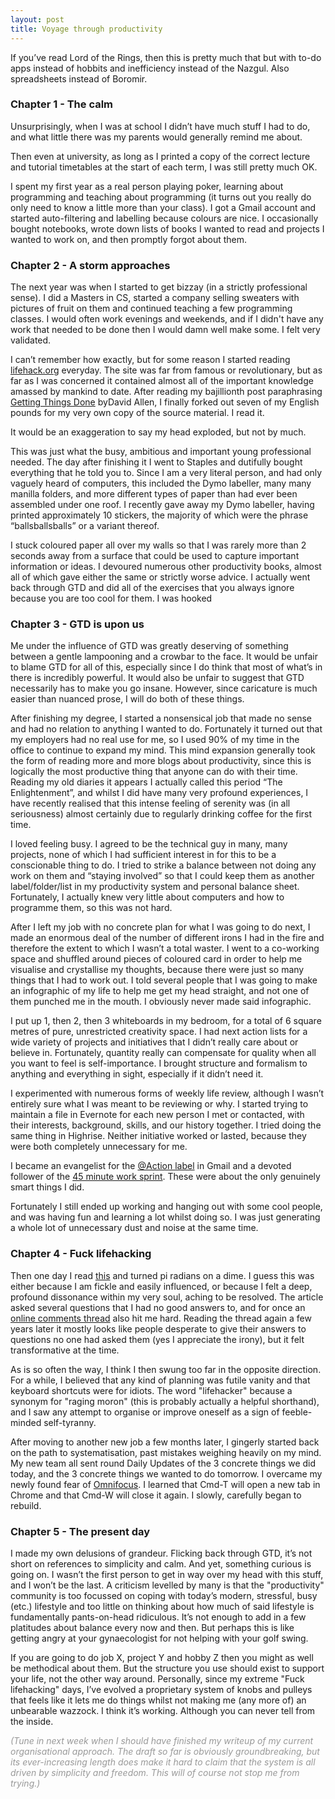 ```yaml
---
layout: post
title: Voyage through productivity
---
```

If you’ve read Lord of the Rings, then this is pretty much that but with to-do apps instead of hobbits and inefficiency instead of the Nazgul. Also spreadsheets instead of Boromir.

### Chapter 1 - The calm

Unsurprisingly, when I was at school I didn’t have much stuff I had to do, and what little there was my parents would generally remind me about.

Then even at university, as long as I printed a copy of the correct lecture and tutorial timetables at the start of each term, I was still pretty much OK.

I spent my first year as a real person playing poker, learning about programming and teaching about programming (it turns out you really do only need to know a little more than your class). I got a Gmail account and started auto-filtering and labelling because colours are nice. I occasionally bought notebooks, wrote down lists of books I wanted to read and projects I wanted to work on, and then promptly forgot about them. 

### Chapter 2 - A storm approaches

The next year was when I started to get bizzay (in a strictly professional sense). I did a Masters in CS, started a company selling sweaters with pictures of fruit on them and continued teaching a few programming classes. I would often work evenings and weekends, and if I didn't have any work that needed to be done then I would damn well make some. I felt very validated.

I can’t remember how exactly, but for some reason I started reading <a href="http://www.lifehack.org/" target="_blank">lifehack.org</a> everyday. The site was far from famous or revolutionary, but as far as I was concerned it contained almost all of the important knowledge amassed by mankind to date. After reading my bajillionth post paraphrasing <a href="http://en.wikipedia.org/wiki/Getting_Things_Done" target="_blank">Getting Things Done</a> byDavid Allen, I finally forked out seven of my English pounds for my very own copy of the source material. I read it.

It would be an exaggeration to say my head exploded, but not by much.

This was just what the busy, ambitious and important young professional needed. The day after finishing it I went to Staples and dutifully bought everything that he told you to. Since I am a very literal person, and had only vaguely heard of computers, this included the Dymo labeller, many many manilla folders, and more different types of paper than had ever been assembled under one roof. I recently gave away my Dymo labeller, having printed approximately 10 stickers, the majority of which were the phrase “ballsballsballs” or a variant thereof.

I stuck coloured paper all over my walls so that I was rarely more than 2 seconds away from a surface that could be used to capture important information or ideas. I devoured numerous other productivity books, almost all of which gave either the same or strictly worse advice. I actually went back through GTD and did all of the exercises that you always ignore because you are too cool for them. I was hooked

### Chapter 3 - GTD is upon us

Me under the influence of GTD was greatly deserving of something between a gentle lampooning and a crowbar to the face. It would be unfair to blame GTD for all of this, especially since I do think that most of what’s in there is incredibly powerful. It would also be unfair to suggest that GTD necessarily has to make you go insane. However, since caricature is much easier than nuanced prose, I will do both of these things.

After finishing my degree, I started a nonsensical job that made no sense and had no relation to anything I wanted to do. Fortunately it turned out that my employers had no real use for me, so I used 90% of my time in the office to continue to expand my mind. This mind expansion generally took the form of reading more and more blogs about productivity, since this is logically the most productive thing that anyone can do with their time. Reading my old diaries it appears I actually called this period “The Enlightenment”, and whilst I did have many very profound experiences, I have recently realised that this intense feeling of serenity was (in all seriousness) almost certainly due to regularly drinking coffee for the first time.

I loved feeling busy. I agreed to be the technical guy in many, many projects, none of which I had sufficient interest in for this to be a conscionable thing to do. I tried to strike a balance between not doing any work on them and “staying involved” so that I could keep them as another label/folder/list in my productivity system and personal balance sheet. Fortunately, I actually knew very little about computers and how to programme them, so this was not hard.

After I left my job with no concrete plan for what I was going to do next, I made an enormous deal of the number of different irons I had in the fire and therefore the extent to which I wasn’t a total waster. I went to a co-working space and shuffled around pieces of coloured card in order to help me visualise and crystallise my thoughts, because there were just so many things that I had to work out. I told several people that I was going to make an infographic of my life to help me get my head straight, and not one of them punched me in the mouth. I obviously never made said infographic.

I put up 1, then 2, then 3 whiteboards in my bedroom, for a total of 6 square metres of pure, unrestricted creativity space. I had next action lists for a wide variety of projects and initiatives that I didn’t really care about or believe in. Fortunately, quantity really can compensate for quality when all you want to feel is self-importance. I brought structure and formalism to anything and everything in sight, especially if it didn’t need it.

I experimented with numerous forms of weekly life review, although I wasn’t entirely sure what I was meant to be reviewing or why. I started trying to maintain a file in Evernote for each new person I met or contacted, with their interests, background, skills, and our history together. I tried doing the same thing in Highrise. Neither initiative worked or lasted, because they were both completely unnecessary for me.

I became an evangelist for the <a href="http://gadgetboy.org/archives/2013/10/16/using-gmail-labels-to-manage-tasks" target="_blank">@Action label</a> in Gmail and a devoted follower of the <a href="http://mattmccormick.ca/2010/05/03/increase-your-productivity-work-in-45-minute-blocks/" target="_blank">45 minute work sprint</a>. These were about the only genuinely smart things I did.

Fortunately I still ended up working and hanging out with some cool people, and was having fun and learning a lot whilst doing so. I was just generating a whole lot of unnecessary dust and noise at the same time.

### Chapter 4 - Fuck lifehacking

Then one day I read <a href="http://johnpavlus.wordpress.com/2010/06/15/confessions-of-a-recovering-lifehacker/" target="_blank">this</a> and turned pi radians on a dime. I guess this was either because I am fickle and easily influenced, or because I felt a deep, profound dissonance within my very soul, aching to be resolved. The article asked several questions that I had no good answers to, and for once an <a href="https://news.ycombinator.com/item?id=4012852" target="_blank">online comments thread</a> also hit me hard. Reading the thread again a few years later it mostly looks like people desperate to give their answers to questions no one had asked them (yes I appreciate the irony), but it felt transformative at the time.

As is so often the way, I think I then swung too far in the opposite direction. For a while, I believed that any kind of planning was futile vanity and that keyboard shortcuts were for idiots. The word "lifehacker" because a synonym for "raging moron" (this is probably actually a helpful shorthand), and I saw any attempt to organise or improve oneself as a sign of feeble-minded self-tyranny.

After moving to another new job a few months later, I gingerly started back on the path to systematisation, past mistakes weighing heavily on my mind. My new team all sent round Daily Updates of the 3 concrete things we did today, and the 3 concrete things we wanted to do tomorrow. I overcame my newly found fear of <a href="https://www.omnigroup.com/omnifocus" targt="_blank">Omnifocus</a>. I learned that Cmd-T will open a new tab in Chrome and that Cmd-W will close it again. I slowly, carefully began to rebuild.

### Chapter 5 - The present day

I made my own delusions of grandeur. Flicking back through GTD, it’s not short on references to simplicity and calm. And yet, something curious is going on. I wasn’t the first person to get in way over my head with this stuff, and I won’t be the last. A criticism levelled by many is that the "productivity" community is too focussed on coping with today’s modern, stressful, busy (etc.) lifestyle and too little on thinking about how much of said lifestyle is fundamentally pants-on-head ridiculous. It’s not enough to add in a few platitudes about balance every now and then. But perhaps this is like getting angry at your gynaecologist for not helping with your golf swing.

If you are going to do job X, project Y and hobby Z then you might as well be methodical about them. But the structure you use should exist to support your life, not the other way around. Personally, since my extreme "Fuck lifehacking" days, I’ve evolved a proprietary system of knobs and pulleys that feels like it lets me do things whilst not making me (any more of) an unbearable wazzock. I think it’s working. Although you can never tell from the inside.

<i style="color:#999">(Tune in next week when I should have finished my writeup of my current organisational approach. The draft so far is obviously groundbreaking, but its ever-increasing length does make it hard to claim that the system is all driven by simplicity and freedom. This will of course not stop me from trying.)</i>
